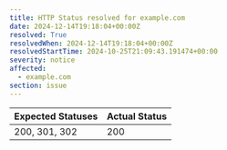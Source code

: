 ```yaml
---
title: HTTP Status resolved for example.com
date: 2024-12-14T19:18:04+00:00Z
resolved: True
resolvedWhen: 2024-12-14T19:18:04+00:00Z
resolvedStartTime: 2024-10-25T21:09:43.191474+00:00
severity: notice
affected:
  - example.com
section: issue
---
```


| Expected Statuses | Actual Status  |
|-------------------|----------------|
| 200, 301, 302 | 200 |

